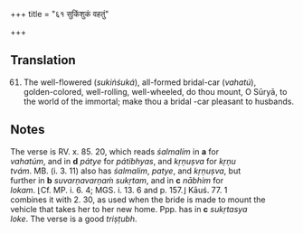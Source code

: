 +++
title = "६१ सुकिंशुकं वहतुं"

+++
## Translation
61. The well-flowered (*sukiṅśuká*), all-formed bridal-car (*vahatú*),  
golden-colored, well-rolling, well-wheeled, do thou mount, O Sūryā, to  
the world of the immortal; make thou a bridal -car pleasant to husbands.

## Notes
The verse is RV. x. 85. 20, which reads *śalmalím* in **a** for  
*vahatúm*, and in **d** *pátye* for *pátibhyas*, and *kṛṇuṣva* for *kṛṇu  
tvám*. MB. (i. 3. 11) also has *śalmalim*, *patye*, and *kṛṇuṣva*, but  
further in **b** *suvarṇavarṇaṁ sukṛtam*, and in **c** *nābhim* for  
*lokam*. ⌊Cf. MP. i. 6. 4; MGS. i. 13. 6 and p. 157.⌋ Kāuś. 77. 1  
combines it with 2. 30, as used when the bride is made to mount the  
vehicle that takes her to her new home. Ppp. has in **c** *sukṛtasya  
loke*. The verse is a good *triṣṭubh*.
